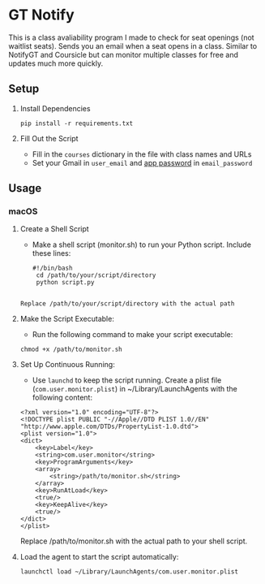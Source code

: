 # GT Notify

This is a class avaliability program I made to check for seat openings (not waitlist seats). Sends you an email when a seat opens in a class. Similar to NotifyGT and Coursicle but can monitor multiple classes for free and updates much more quickly.

## Setup

1. Install Dependencies
   ```
   pip install -r requirements.txt
   ```

2. Fill Out the Script
   - Fill in the `courses` dictionary in the file with class names and URLs
   - Set your Gmail in `user_email` and [app password](https://support.google.com/accounts/answer/185833?hl=en) in `email_password`


## Usage

### macOS

1. Create a Shell Script
   - Make a shell script (monitor.sh) to run your Python script. Include these lines:
  
     ```
     #!/bin/bash
      cd /path/to/your/script/directory
      python script.py
    ```
    
    Replace /path/to/your/script/directory with the actual path

2. Make the Script Executable:
    - Run the following command to make your script executable:
    ```
    chmod +x /path/to/monitor.sh
    ```

3. Set Up Continuous Running:
    - Use `launchd` to keep the script running. Create a plist file (`com.user.monitor.plist`) in ~/Library/LaunchAgents with the following content:
    ```
    <?xml version="1.0" encoding="UTF-8"?>
    <!DOCTYPE plist PUBLIC "-//Apple//DTD PLIST 1.0//EN" "http://www.apple.com/DTDs/PropertyList-1.0.dtd">
    <plist version="1.0">
    <dict>
        <key>Label</key>
        <string>com.user.monitor</string>
        <key>ProgramArguments</key>
        <array>
            <string>/path/to/monitor.sh</string>
        </array>
        <key>RunAtLoad</key>
        <true/>
        <key>KeepAlive</key>
        <true/>
    </dict>
    </plist>
    ```
    Replace /path/to/monitor.sh with the actual path to your shell script.

4. Load the agent to start the script automatically:
    ```
    launchctl load ~/Library/LaunchAgents/com.user.monitor.plist
    ```

